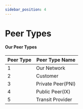 ```yaml
---
sidebar_position: 4
---
```


# Peer Types

#### Our Peer Types

| Peer Type | Peer Type Name    |
|-----------|-------------------|
| 1         | Our Network       |
| 2         | Customer          |
| 3         | Private Peer(PNI) |
| 4         | Public Peer(IX)   |
| 5         | Transit Provider  |
